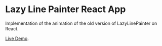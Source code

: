 # Lazy Line Painter React App

Implementation of the animation of the old version of LazyLinePainter on React.

[Live Demo](https://cmirnow.github.io/Lazy-Line-Painter-React-App).


